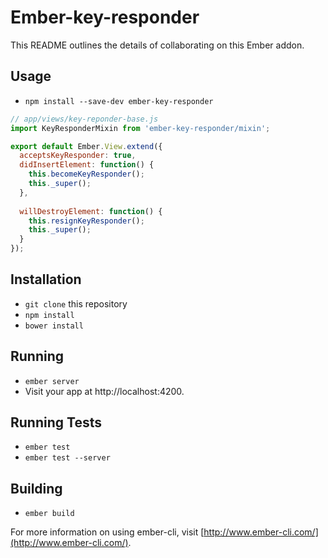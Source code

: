 # Ember-key-responder

This README outlines the details of collaborating on this Ember addon.

## Usage

* `npm install --save-dev ember-key-responder`

```js
// app/views/key-reponder-base.js
import KeyResponderMixin from 'ember-key-responder/mixin';

export default Ember.View.extend({
  acceptsKeyResponder: true,
  didInsertElement: function() {
    this.becomeKeyResponder();
    this._super();
  },
  
  willDestroyElement: function() {
    this.resignKeyResponder();
    this._super();
  }
});
```

## Installation

* `git clone` this repository
* `npm install`
* `bower install`

## Running

* `ember server`
* Visit your app at http://localhost:4200.

## Running Tests

* `ember test`
* `ember test --server`

## Building

* `ember build`

For more information on using ember-cli, visit [http://www.ember-cli.com/](http://www.ember-cli.com/).
